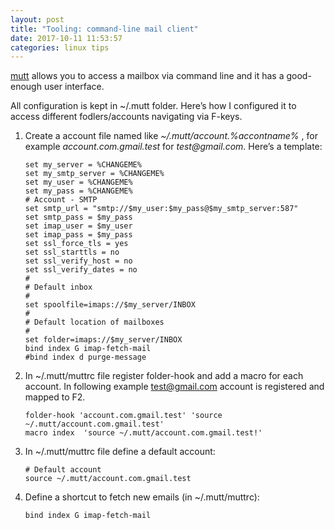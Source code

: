 ```yaml
---
layout: post
title: "Tooling: command-line mail client"
date: 2017-10-11 11:53:57
categories: linux tips
---
```

[mutt](http://www.mutt.org/) allows you to access a mailbox via command line and it has a good-enough user interface.

All configuration is kept in ~/.mutt folder. Here’s how I configured it to access different fodlers/accounts navigating via F-keys.

1. Create a account file named like *~/.mutt/account.%accontname%* , for example _account.com.gmail.test_ for _test@gmail.com_. Here’s a template:

    ```
    set my_server = %CHANGEME%
    set my_smtp_server = %CHANGEME%
    set my_user = %CHANGEME%
    set my_pass = %CHANGEME%
    # Account - SMTP
    set smtp_url = "smtp://$my_user:$my_pass@$my_smtp_server:587"
    set smtp_pass = $my_pass
    set imap_user = $my_user
    set imap_pass = $my_pass
    set ssl_force_tls = yes
    set ssl_starttls = no
    set ssl_verify_host = no
    set ssl_verify_dates = no
    #
    # Default inbox
    #
    set spoolfile=imaps://$my_server/INBOX
    #
    # Default location of mailboxes
    #
    set folder=imaps://$my_server/INBOX
    bind index G imap-fetch-mail
    #bind index d purge-message
    ```

2. In ~/.mutt/muttrc file register folder-hook and add a macro for each account. In following example test@gmail.com account is registered and mapped to F2.

    ```
    folder-hook 'account.com.gmail.test' 'source ~/.mutt/account.com.gmail.test'
    macro index  'source ~/.mutt/account.com.gmail.test!'
    ```

3. In ~/.mutt/muttrc file define a default account:

    ```
    # Default account
    source ~/.mutt/account.com.gmail.test
    ```

4. Define a shortcut to fetch new emails (in ~/.mutt/muttrc):

    ```
    bind index G imap-fetch-mail
    ```
